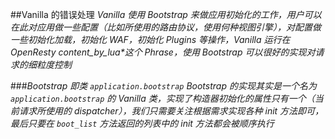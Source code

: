 ##Vanilla 的错误处理
*Vanilla 使用 Bootstrap 来做应用初始化的工作，用户可以在此对应用做一些配置（比如所使用的路由协议，使用何种视图引擎），对配置做一些初始化加载，初始化 WAF，初始化 Plugins 等操作，Vanilla 运行在 OpenResty content_by_lua\*这个 Phrase，使用 Bootstrap 可以很好的实现对请求的细粒度控制*

###*Bootstrap 即类 `application.bootstrap`*
*Bootstrap 的实现其实是一个名为 `application.bootstrap` 的 Vanilla 类，实现了构造器初始化的属性只有一个（当前请求所使用的 dispatcher），我们只需要关注根据需求实现各种 init 方法即可，最后只要在 `boot_list` 方法返回的列表中的 init 方法都会被顺序执行*